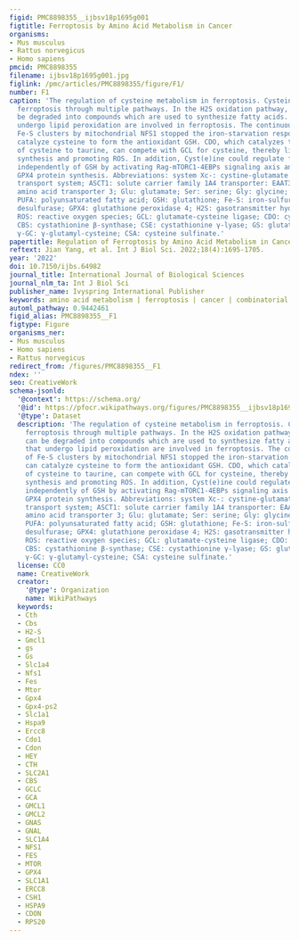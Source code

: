 ```yaml
---
figid: PMC8898355__ijbsv18p1695g001
figtitle: Ferroptosis by Amino Acid Metabolism in Cancer
organisms:
- Mus musculus
- Rattus norvegicus
- Homo sapiens
pmcid: PMC8898355
filename: ijbsv18p1695g001.jpg
figlink: /pmc/articles/PMC8898355/figure/F1/
number: F1
caption: 'The regulation of cysteine metabolism in ferroptosis. Cysteine regulates
  ferroptosis through multiple pathways. In the H2S oxidation pathway, cysteine can
  be degraded into compounds which are used to synthesize fatty acids. PUFAs that
  undergo lipid peroxidation are involved in ferroptosis. The continuous supply of
  Fe-S clusters by mitochondrial NFS1 stopped the iron-starvation response. GCL can
  catalyze cysteine to form the antioxidant GSH. CDO, which catalyzes the conversion
  of cysteine to taurine, can compete with GCL for cysteine, thereby limiting GSH
  synthesis and promoting ROS. In addition, Cyst(e)ine could regulate ferroptosis
  independently of GSH by activating Rag-mTORC1-4EBPs signaling axis and promoting
  GPX4 protein synthesis. Abbreviations: system Xc-: cystine-glutamate antiporter
  transport system; ASCT1: solute carrier family 1A4 transporter: EAAT3: excitatory
  amino acid transporter 3; Glu: glutamate; Ser: serine; Gly: glycine; Hcy: homocysteine;
  PUFA: polyunsaturated fatty acid; GSH: glutathione; Fe-S: iron-sulfur; NFS1: cysteine
  desulfurase; GPX4: glutathione peroxidase 4; H2S: gasotransmitter hydrogen sulfide;
  ROS: reactive oxygen species; GCL: glutamate-cysteine ligase; CDO: cysteine dioxygenase;
  CBS: cystathionine β-synthase; CSE: cystathionine γ-lyase; GS: glutathione synthase;
  γ-GC: γ-glutamyl-cysteine; CSA: cysteine sulfinate.'
papertitle: Regulation of Ferroptosis by Amino Acid Metabolism in Cancer.
reftext: Jian Yang, et al. Int J Biol Sci. 2022;18(4):1695-1705.
year: '2022'
doi: 10.7150/ijbs.64982
journal_title: International Journal of Biological Sciences
journal_nlm_ta: Int J Biol Sci
publisher_name: Ivyspring International Publisher
keywords: amino acid metabolism | ferroptosis | cancer | combinatorial therapy
automl_pathway: 0.9442461
figid_alias: PMC8898355__F1
figtype: Figure
organisms_ner:
- Mus musculus
- Homo sapiens
- Rattus norvegicus
redirect_from: /figures/PMC8898355__F1
ndex: ''
seo: CreativeWork
schema-jsonld:
  '@context': https://schema.org/
  '@id': https://pfocr.wikipathways.org/figures/PMC8898355__ijbsv18p1695g001.html
  '@type': Dataset
  description: 'The regulation of cysteine metabolism in ferroptosis. Cysteine regulates
    ferroptosis through multiple pathways. In the H2S oxidation pathway, cysteine
    can be degraded into compounds which are used to synthesize fatty acids. PUFAs
    that undergo lipid peroxidation are involved in ferroptosis. The continuous supply
    of Fe-S clusters by mitochondrial NFS1 stopped the iron-starvation response. GCL
    can catalyze cysteine to form the antioxidant GSH. CDO, which catalyzes the conversion
    of cysteine to taurine, can compete with GCL for cysteine, thereby limiting GSH
    synthesis and promoting ROS. In addition, Cyst(e)ine could regulate ferroptosis
    independently of GSH by activating Rag-mTORC1-4EBPs signaling axis and promoting
    GPX4 protein synthesis. Abbreviations: system Xc-: cystine-glutamate antiporter
    transport system; ASCT1: solute carrier family 1A4 transporter: EAAT3: excitatory
    amino acid transporter 3; Glu: glutamate; Ser: serine; Gly: glycine; Hcy: homocysteine;
    PUFA: polyunsaturated fatty acid; GSH: glutathione; Fe-S: iron-sulfur; NFS1: cysteine
    desulfurase; GPX4: glutathione peroxidase 4; H2S: gasotransmitter hydrogen sulfide;
    ROS: reactive oxygen species; GCL: glutamate-cysteine ligase; CDO: cysteine dioxygenase;
    CBS: cystathionine β-synthase; CSE: cystathionine γ-lyase; GS: glutathione synthase;
    γ-GC: γ-glutamyl-cysteine; CSA: cysteine sulfinate.'
  license: CC0
  name: CreativeWork
  creator:
    '@type': Organization
    name: WikiPathways
  keywords:
  - Cth
  - Cbs
  - H2-S
  - Gmcl1
  - gs
  - Gs
  - Slc1a4
  - Nfs1
  - Fes
  - Mtor
  - Gpx4
  - Gpx4-ps2
  - Slc1a1
  - Hspa9
  - Ercc8
  - Cdo1
  - Cdon
  - HEY
  - CTH
  - SLC2A1
  - CBS
  - GCLC
  - GCA
  - GMCL1
  - GMCL2
  - GNAS
  - GNAL
  - SLC1A4
  - NFS1
  - FES
  - MTOR
  - GPX4
  - SLC1A1
  - ERCC8
  - CSH1
  - HSPA9
  - CDON
  - RPS20
---
```

